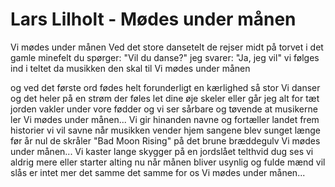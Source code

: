 # Lars Lilholt - Mødes under månen


Vi mødes under månen
Ved det store dansetelt
de rejser midt på torvet
i det gamle minefelt
du spørger: "Vil du danse?"
jeg svarer: "Ja, jeg vil"
vi følges ind i teltet
da musikken den skal til
Vi mødes under månen

og ved det første ord
fødes helt forunderligt
en kærlighed så stor
Vi danser og det heler
på en strøm der føles let
dine øje skeler
eller går jeg alt for tæt
jorden vakler under
vore fødder og vi ser
sårbare og tøvende
at musikerne ler
Vi mødes under månen...
Vi gir hinanden navne
og fortæller landet frem
historier vi vil savne
når musikken vender hjem
sangene blev sunget
længe før år nul
de skråler "Bad Moon Rising"
på det brune bræddegulv
Vi mødes under månen...
Vi kaster lange skygger
på en jordslået telthvid dug
ses vi aldrig mere
eller starter alting nu
når månen bliver usynlig
og fulde mænd vil slås
er intet mer det samme
det samme for os
Vi mødes under månen...

